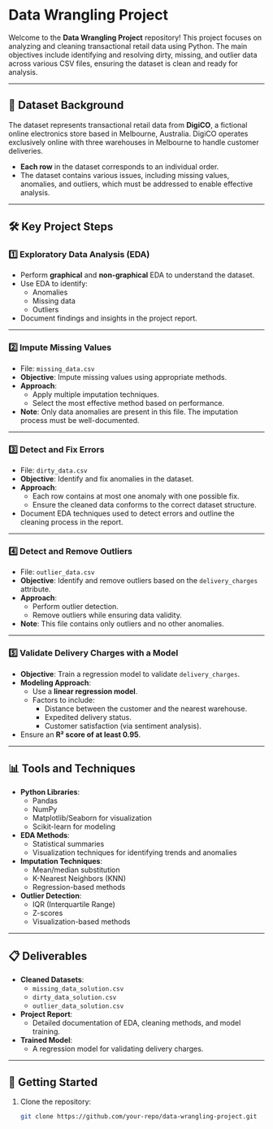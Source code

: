 # Data Wrangling Project

Welcome to the **Data Wrangling Project** repository! This project focuses on analyzing and cleaning transactional retail data using Python. The main objectives include identifying and resolving dirty, missing, and outlier data across various CSV files, ensuring the dataset is clean and ready for analysis.

---

## 📁 Dataset Background

The dataset represents transactional retail data from **DigiCO**, a fictional online electronics store based in Melbourne, Australia. DigiCO operates exclusively online with three warehouses in Melbourne to handle customer deliveries.

- **Each row** in the dataset corresponds to an individual order.
- The dataset contains various issues, including missing values, anomalies, and outliers, which must be addressed to enable effective analysis.

---

## 🛠️ Key Project Steps

### 1️⃣ **Exploratory Data Analysis (EDA)**  
   - Perform **graphical** and **non-graphical** EDA to understand the dataset.  
   - Use EDA to identify:
     - Anomalies
     - Missing data
     - Outliers  
   - Document findings and insights in the project report.  

---

### 2️⃣ **Impute Missing Values**  
   - File: `missing_data.csv`  
   - **Objective**: Impute missing values using appropriate methods.  
   - **Approach**:
     - Apply multiple imputation techniques.
     - Select the most effective method based on performance.  
   - **Note**: Only data anomalies are present in this file. The imputation process must be well-documented.  

---

### 3️⃣ **Detect and Fix Errors**  
   - File: `dirty_data.csv`  
   - **Objective**: Identify and fix anomalies in the dataset.  
   - **Approach**:
     - Each row contains at most one anomaly with one possible fix.
     - Ensure the cleaned data conforms to the correct dataset structure.  
   - Document EDA techniques used to detect errors and outline the cleaning process in the report.  

---

### 4️⃣ **Detect and Remove Outliers**  
   - File: `outlier_data.csv`  
   - **Objective**: Identify and remove outliers based on the `delivery_charges` attribute.  
   - **Approach**:
     - Perform outlier detection.
     - Remove outliers while ensuring data validity.  
   - **Note**: This file contains only outliers and no other anomalies.  

---

### 5️⃣ **Validate Delivery Charges with a Model**  
   - **Objective**: Train a regression model to validate `delivery_charges`.  
   - **Modeling Approach**:
     - Use a **linear regression model**.
     - Factors to include:
       - Distance between the customer and the nearest warehouse.
       - Expedited delivery status.
       - Customer satisfaction (via sentiment analysis).  
   - Ensure an **R² score of at least 0.95**.  

---

## 📊 Tools and Techniques

- **Python Libraries**: 
  - Pandas
  - NumPy
  - Matplotlib/Seaborn for visualization
  - Scikit-learn for modeling
- **EDA Methods**:
  - Statistical summaries
  - Visualization techniques for identifying trends and anomalies
- **Imputation Techniques**:
  - Mean/median substitution
  - K-Nearest Neighbors (KNN)
  - Regression-based methods
- **Outlier Detection**:
  - IQR (Interquartile Range)
  - Z-scores
  - Visualization-based methods

---

## 📋 Deliverables

- **Cleaned Datasets**:
  - `missing_data_solution.csv`
  - `dirty_data_solution.csv`
  - `outlier_data_solution.csv`
- **Project Report**:
  - Detailed documentation of EDA, cleaning methods, and model training.
- **Trained Model**:
  - A regression model for validating delivery charges.

---

## 🚀 Getting Started

1. Clone the repository:  
   ```bash
   git clone https://github.com/your-repo/data-wrangling-project.git
